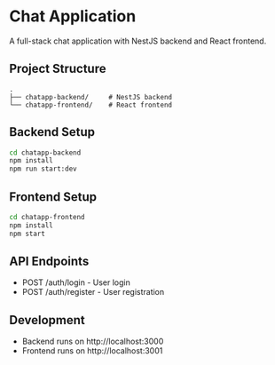# Chat Application

A full-stack chat application with NestJS backend and React frontend.

## Project Structure

```
.
├── chatapp-backend/     # NestJS backend
└── chatapp-frontend/    # React frontend
```

## Backend Setup

```bash
cd chatapp-backend
npm install
npm run start:dev
```

## Frontend Setup

```bash
cd chatapp-frontend
npm install
npm start
```

## API Endpoints

- POST /auth/login - User login
- POST /auth/register - User registration

## Development

- Backend runs on http://localhost:3000
- Frontend runs on http://localhost:3001
